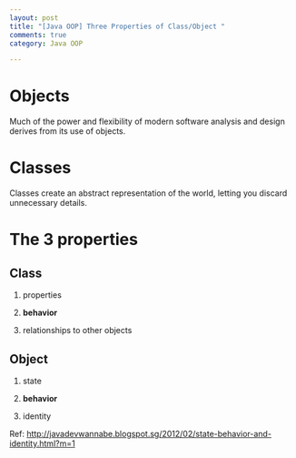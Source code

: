```yaml
---
layout: post
title: "[Java OOP] Three Properties of Class/Object "
comments: true
category: Java OOP

---
```


# Objects

Much of the power and flexibility of modern software analysis and design derives from its use of objects.

# Classes

Classes create an abstract representation of the world, letting you discard unnecessary details.

# The 3 properties

## Class

1. properties

1. __behavior__

1. relationships to other objects

## Object

1. state

1. __behavior__

1. identity

Ref: http://javadevwannabe.blogspot.sg/2012/02/state-behavior-and-identity.html?m=1
